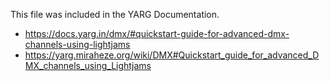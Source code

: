 
This file was included in the YARG Documentation.
* https://docs.yarg.in/dmx/#quickstart-guide-for-advanced-dmx-channels-using-lightjams
* https://yarg.miraheze.org/wiki/DMX#Quickstart_guide_for_advanced_DMX_channels_using_Lightjams
